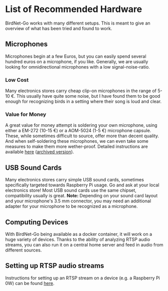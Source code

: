# List of Recommended Hardware
BirdNet-Go works with many different setups. This is meant to give an overview of what has been tried and found to work.
## Microphones
Microphones begin at a few Euros, but you can easily spend several hundred euros on a microphone, if you like. Generally, we are usually looking for omnidirectional microphones with a low signal-noise-ratio.
### Low Cost
Many electronics stores carry cheap clip-on microphones in the range of 5-10 €. This usually have quite some noise, but I have found them to be good enough for recognizing birds in a setting where their song is loud and clear.
### Value for Money
A great value for money attempt is soldering your own microphone, using either a EM-272 (10-15 €) or a AOM-5024 (1-5 €) microphone capsule. These, while sometimes difficult to source, offer more than decent quality. And when self-soldering these microphones, we can even take some measures to make them more wether-proof. Detailed instructions are available [here](https://github.com/mcguirepr89/BirdNET-Pi/discussions/39#discussioncomment-2180372) ([archived version](https://archive.ph/P23Ac)).
## USB Sound Cards
Many electronics stores carry simple USB sound cards, sometimes specifically targeted towards Raspberry Pi usage. Go and ask at your local electronics store! Most USB sound cards use the same chipset, compatibility usually is great.
**Note:** Depending on your sound card layout and your microphone's 3.5 mm connector, you may need an additional adapter for your microphone to be recognized as a microphone.
## Computing Devices
With BirdNet-Go being available as a docker container, it will work on a huge variety of devices. Thanks to the ability of analyzing RTSP audio streams, you can also run it on a central home server and feed in audio from different sources.
## Setting up RTSP audio streams
Instructions for setting up an RTSP stream on a device (e.g. a Raspberry Pi 0W) can be found [here](https://github.com/tphakala/birdnet-go/discussions/224#discussioncomment-9837887).
